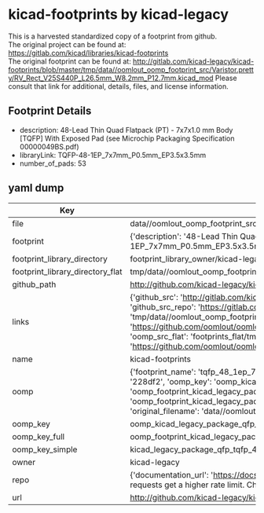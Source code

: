 # kicad-footprints by kicad-legacy  
This is a harvested standardized copy of a footprint from github.  
The original project can be found at:  
https://gitlab.com/kicad/libraries/kicad-footprints  
The original footprint can be found at:
http://gitlab.com/kicad-legacy/kicad-footprints/blob/master/tmp/data//oomlout_oomp_footprint_src/Varistor.pretty/RV_Rect_V25S440P_L26.5mm_W8.2mm_P12.7mm.kicad_mod
Please consult that link for additional, details, files, and license information.  
## Footprint Details
* description: 48-Lead Thin Quad Flatpack (PT) - 7x7x1.0 mm Body [TQFP] With Exposed Pad (see Microchip Packaging Specification 00000049BS.pdf)  
* libraryLink: TQFP-48-1EP_7x7mm_P0.5mm_EP3.5x3.5mm  
* number_of_pads: 53  
## yaml dump  
| Key | Value |  
| --- | --- |  
| file | data//oomlout_oomp_footprint_src/kicad-footprints/Package_QFP.pretty/TQFP-48-1EP_7x7mm_P0.5mm_EP3.5x3.5mm.kicad_mod |  
| footprint | {'description': '48-Lead Thin Quad Flatpack (PT) - 7x7x1.0 mm Body [TQFP] With Exposed Pad (see Microchip Packaging Specification 00000049BS.pdf)', 'libraryLink': 'TQFP-48-1EP_7x7mm_P0.5mm_EP3.5x3.5mm', 'number_of_pads': 53} |  
| footprint_library_directory | footprint_library_owner/kicad-legacy_kicad-footprints |  
| footprint_library_directory_flat | tmp/data//oomlout_oomp_footprint_src/footprints_flat/kicad_legacy_package_qfp_tqfp_48_1ep_7x7mm_p0_5mm_ep3_5x3_5mm/working |  
| github_path | http://github.com/kicad-legacy/kicad-footprints/blob/master/tmp/data//oomlout_oomp_footprint_src/Package_QFP.pretty/TQFP-48-1EP_7x7mm_P0.5mm_EP3.5x3.5mm.kicad_mod |  
| links | {'github_src': 'http://gitlab.com/kicad-legacy/kicad-footprints/blob/master/tmp/data//oomlout_oomp_footprint_src/Varistor.pretty/RV_Rect_V25S440P_L26.5mm_W8.2mm_P12.7mm.kicad_mod', 'github_src_repo': 'https://gitlab.com/kicad/libraries/kicad-footprints', 'oomp_bot': 'tmp/data//oomlout_oomp_footprint_src/footprints/kicad_legacy_package_qfp_tqfp_48_1ep_7x7mm_p0_5mm_ep3_5x3_5mm/working', 'oomp_bot_github': 'https://github.com/oomlout/oomlout_oomp_footprint_bot/tree/main/tmp/data//oomlout_oomp_footprint_src/footprints/kicad_legacy_package_qfp_tqfp_48_1ep_7x7mm_p0_5mm_ep3_5x3_5mm/working', 'oomp_src_flat': 'footprints_flat/tmp/data//oomlout_oomp_footprint_src/footprints_flat/kicad_legacy_package_qfp_tqfp_48_1ep_7x7mm_p0_5mm_ep3_5x3_5mm/working', 'oomp_src_flat_github': 'https://github.com/oomlout/oomlout_oomp_footprint_src/tree/main/tmp/data//oomlout_oomp_footprint_src/footprints_flat/kicad_legacy_package_qfp_tqfp_48_1ep_7x7mm_p0_5mm_ep3_5x3_5mm/working'} |  
| name | kicad-footprints |  
| oomp | {'footprint_name': 'tqfp_48_1ep_7x7mm_p0_5mm_ep3_5x3_5mm', 'library_name': 'package_qfp', 'md5': '228df2f117233a54ee45f2345d5f0ad9', 'md5_10': '228df2f117', 'md5_5': '228df', 'md5_6': '228df2', 'oomp_key': 'oomp_kicad_legacy_package_qfp_tqfp_48_1ep_7x7mm_p0_5mm_ep3_5x3_5mm', 'oomp_key_extra': 'oomp_footprint_kicad_legacy_package_qfp_tqfp_48_1ep_7x7mm_p0_5mm_ep3_5x3_5mm', 'oomp_key_full': 'oomp_footprint_kicad_legacy_package_qfp_tqfp_48_1ep_7x7mm_p0_5mm_ep3_5x3_5mm_228df2', 'oomp_key_simple': 'kicad_legacy_package_qfp_tqfp_48_1ep_7x7mm_p0_5mm_ep3_5x3_5mm', 'original_filename': 'data//oomlout_oomp_footprint_src/kicad-footprints/Package_QFP.pretty/TQFP-48-1EP_7x7mm_P0.5mm_EP3.5x3.5mm.kicad_mod', 'owner_name': 'kicad_legacy'} |  
| oomp_key | oomp_kicad_legacy_package_qfp_tqfp_48_1ep_7x7mm_p0_5mm_ep3_5x3_5mm |  
| oomp_key_full | oomp_footprint_kicad_legacy_package_qfp_tqfp_48_1ep_7x7mm_p0_5mm_ep3_5x3_5mm |  
| oomp_key_simple | kicad_legacy_package_qfp_tqfp_48_1ep_7x7mm_p0_5mm_ep3_5x3_5mm |  
| owner | kicad-legacy |  
| repo | {'documentation_url': 'https://docs.github.com/rest/overview/resources-in-the-rest-api#rate-limiting', 'message': "API rate limit exceeded for 84.66.142.224. (But here's the good news: Authenticated requests get a higher rate limit. Check out the documentation for more details.)"} |  
| url | http://github.com/kicad-legacy/kicad-footprints |  

